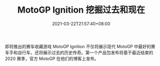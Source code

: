 ﻿---
title: "MotoGP Ignition 挖掘过去和现在"
date: 2021-03-22T21:57:40+08:00
lastmod: 2021-03-22T16:45:40+08:00
draft: false
authors: ["Georgette"]
description: "即将推出的赛车收藏游戏 MotoGP Ignition 不仅将展示现代 MotoGP 中最好的赛车手和自行车，还将展示过去的历史传奇。第一个产品包发布将基于最近结束的 2020 赛季，官方 MotoGP 在他们的博客上发布。"
featuredImage: "motogp-ignition-taps-into-past-and-present.png"
tags: ["Virtual World","虚拟世界","Play to Earn"]
categories: ["news"]
news: ["虚拟世界"]
weight: 
lightgallery: true
pinned: false
recommend: false
recommend1: false
---

即将推出的赛车收藏游戏 MotoGP Ignition 不仅将展示现代 MotoGP 中最好的赛车手和自行车，还将展示过去的历史传奇。第一个产品包发布将基于最近结束的 2020 赛季，官方 MotoGP 在他们的博客上发布。

<!--more-->

